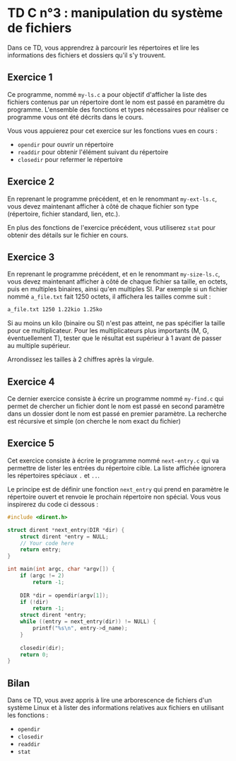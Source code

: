 # TD C n°3 : manipulation du système de fichiers

Dans ce TD, vous apprendrez à parcourir les répertoires et lire les informations des fichiers et dossiers qu'il s'y trouvent.

## Exercice 1

Ce programme, nommé `my-ls.c` a pour objectif d'afficher la liste des fichiers contenus par un répertoire dont le nom est passé en paramètre du programme. L'ensemble des fonctions et types nécessaires pour réaliser ce programme vous ont été décrits dans le cours.

Vous vous appuierez pour cet exercice sur les fonctions vues en cours :

- `opendir` pour ouvrir un répertoire
- `readdir` pour obtenir l'élément suivant du répertoire
- `closedir` pour refermer le répertoire

## Exercice 2

En reprenant le programme précédent, et en le renommant `my-ext-ls.c`, vous devez maintenant afficher à côté de chaque fichier son type (répertoire, fichier standard, lien, etc.).

En plus des fonctions de l'exercice précédent, vous utiliserez `stat` pour obtenir des détails sur le fichier en cours.

## Exercice 3

En reprenant le programme précédent, et en le renommant `my-size-ls.c`, vous devez maintenant afficher à côté de chaque fichier sa taille, en octets, puis en multiples binaires, ainsi qu'en multiples SI. Par exemple si un fichier nommé `a_file.txt` fait 1250 octets, il affichera les tailles comme suit :

```bash
a_file.txt 1250 1.22kio 1.25ko
```

Si au moins un kilo (binaire ou SI) n'est pas atteint, ne pas spécifier la taille pour ce multiplicateur. Pour les multiplicateurs plus importants (M, G, éventuellement T), tester que le résultat est supérieur à 1 avant de passer au multiple supérieur.

Arrondissez les tailles à 2 chiffres après la virgule.

## Exercice 4

Ce dernier exercice consiste à écrire un programme nommé `my-find.c` qui permet de chercher un fichier dont le nom est passé en second paramètre dans un dossier dont le nom est passé en premier paramètre. La recherche est récursive et simple (on cherche le nom exact du fichier)

## Exercice 5

Cet exercice consiste à écrire le programme nommé `next-entry.c` qui va permettre de lister les entrées du répertoire cible. La liste affichée ignorera les répertoires spéciaux `.` et `..`.

Le principe est de définir une fonction `next_entry` qui prend en paramètre le répertoire ouvert et renvoie le prochain répertoire non spécial. Vous vous inspirerez du code ci dessous :

```c
#include <dirent.h>

struct dirent *next_entry(DIR *dir) {
	struct dirent *entry = NULL;
	// Your code here
	return entry;
}

int main(int argc, char *argv[]) {
	if (argc != 2)
		return -1;
	
	DIR *dir = opendir(argv[1]);
	if (!dir)
		return -1;
	struct dirent *entry;
	while ((entry = next_entry(dir)) != NULL) {
		printf("%s\n", entry->d_name);
	}
	
	closedir(dir);
	return 0;
}
```

## Bilan

Dans ce TD, vous avez appris à lire une arborescence de fichiers d'un système Linux et à lister des informations relatives aux fichiers en utilisant les fonctions :

- `opendir`
- `closedir`
- `readdir`
- `stat`

